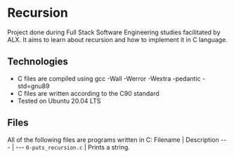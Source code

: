 # Recursion

Project done during Full Stack Software Engineering studies facilitated by ALX.  It aims to learn about recursion and how to implement it in C language.

## Technologies

* C files are compiled using gcc -Wall -Werror -Wextra -pedantic -std=gnu89
* C files are written according to the C90 standard
* Tested on Ubuntu 20.04 LTS

## Files

All of the following files are programs written in C:
Filename | Description
--- | ---
`0-puts_recursion.c` | Prints a string.


